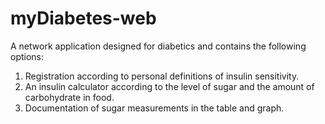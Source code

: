# myDiabetes-web

A network application designed for diabetics and contains the following options:
1. Registration according to personal definitions of insulin sensitivity.
2. An insulin calculator according to the level of sugar and the amount of carbohydrate in food.
3. Documentation of sugar measurements in the table and graph.
